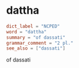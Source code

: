 # dattha

``` toml
dict_label = "NCPED"
word = "dattha"
summary = "of dassati"
grammar_comment = "2 pl."
see_also = ["dassati"]
```

of dassati

